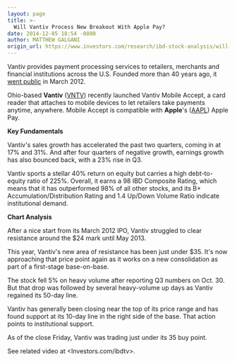 ```yaml
---
layout: page
title: >-
  Will Vantiv Process New Breakout With Apple Pay?
date: 2014-12-05 18:54 -0800
author: MATTHEW GALGANI
origin_url: https://www.investors.com/research/ibd-stock-analysis/will-vantiv-process-new-breakout-with-apple-pay/
---
```





  



Vantiv provides payment processing services to retailers, merchants and financial institutions across the U.S. Founded more than 40 years ago, it [went public](http://news.investors.com/iponews.htm) in March 2012.

  

Ohio-based **Vantiv** ([VNTV](https://research.investors.com/quote.aspx?symbol=VNTV)) recently launched Vantiv Mobile Accept, a card reader that attaches to mobile devices to let retailers take payments anytime, anywhere. Mobile Accept is compatible with **Apple**'s ([AAPL](https://research.investors.com/quote.aspx?symbol=AAPL)) Apple Pay.

  

**Key Fundamentals**

  

Vantiv's sales growth has accelerated the past two quarters, coming in at 17% and 31%. And after four quarters of negative growth, earnings growth has also bounced back, with a 23% rise in Q3.

  

Vantiv sports a stellar 40% return on equity but carries a high debt-to-equity ratio of 225%. Overall, it earns a 98 IBD Composite Rating, which means that it has outperformed 98% of all other stocks, and its B+ Accumulation/Distribution Rating and 1.4 Up/Down Volume Ratio indicate institutional demand.

  

**Chart Analysis**

  

After a nice start from its March 2012 IPO, Vantiv struggled to clear resistance around the $24 mark until May 2013.

  

This year, Vantiv's new area of resistance has been just under $35. It's now approaching that price point again as it works on a new consolidation as part of a first-stage base-on-base.

  

The stock fell 5% on heavy volume after reporting Q3 numbers on Oct. 30. But that drop was followed by several heavy-volume up days as Vantiv regained its 50-day line.

  

Vantiv has generally been closing near the top of its price range and has found support at its 10-day line in the right side of the base. That action points to institutional support.

  

As of the close Friday, Vantiv was trading just under its 35 buy point.

  

See related video at <Investors.com/ibdtv>.




